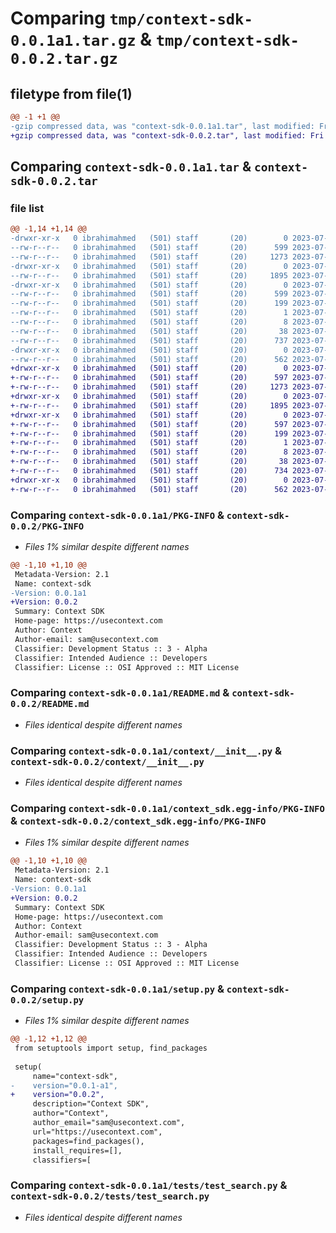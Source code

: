 # Comparing `tmp/context-sdk-0.0.1a1.tar.gz` & `tmp/context-sdk-0.0.2.tar.gz`

## filetype from file(1)

```diff
@@ -1 +1 @@
-gzip compressed data, was "context-sdk-0.0.1a1.tar", last modified: Fri Jul 21 23:00:53 2023, max compression
+gzip compressed data, was "context-sdk-0.0.2.tar", last modified: Fri Jul 21 23:02:09 2023, max compression
```

## Comparing `context-sdk-0.0.1a1.tar` & `context-sdk-0.0.2.tar`

### file list

```diff
@@ -1,14 +1,14 @@
-drwxr-xr-x   0 ibrahimahmed   (501) staff       (20)        0 2023-07-21 23:00:53.943032 context-sdk-0.0.1a1/
--rw-r--r--   0 ibrahimahmed   (501) staff       (20)      599 2023-07-21 23:00:53.942869 context-sdk-0.0.1a1/PKG-INFO
--rw-r--r--   0 ibrahimahmed   (501) staff       (20)     1273 2023-07-21 22:59:45.000000 context-sdk-0.0.1a1/README.md
-drwxr-xr-x   0 ibrahimahmed   (501) staff       (20)        0 2023-07-21 23:00:53.941988 context-sdk-0.0.1a1/context/
--rw-r--r--   0 ibrahimahmed   (501) staff       (20)     1895 2023-07-21 22:48:58.000000 context-sdk-0.0.1a1/context/__init__.py
-drwxr-xr-x   0 ibrahimahmed   (501) staff       (20)        0 2023-07-21 23:00:53.942529 context-sdk-0.0.1a1/context_sdk.egg-info/
--rw-r--r--   0 ibrahimahmed   (501) staff       (20)      599 2023-07-21 23:00:53.000000 context-sdk-0.0.1a1/context_sdk.egg-info/PKG-INFO
--rw-r--r--   0 ibrahimahmed   (501) staff       (20)      199 2023-07-21 23:00:53.000000 context-sdk-0.0.1a1/context_sdk.egg-info/SOURCES.txt
--rw-r--r--   0 ibrahimahmed   (501) staff       (20)        1 2023-07-21 23:00:53.000000 context-sdk-0.0.1a1/context_sdk.egg-info/dependency_links.txt
--rw-r--r--   0 ibrahimahmed   (501) staff       (20)        8 2023-07-21 23:00:53.000000 context-sdk-0.0.1a1/context_sdk.egg-info/top_level.txt
--rw-r--r--   0 ibrahimahmed   (501) staff       (20)       38 2023-07-21 23:00:53.943071 context-sdk-0.0.1a1/setup.cfg
--rw-r--r--   0 ibrahimahmed   (501) staff       (20)      737 2023-07-21 23:00:51.000000 context-sdk-0.0.1a1/setup.py
-drwxr-xr-x   0 ibrahimahmed   (501) staff       (20)        0 2023-07-21 23:00:53.942669 context-sdk-0.0.1a1/tests/
--rw-r--r--   0 ibrahimahmed   (501) staff       (20)      562 2023-07-21 22:48:47.000000 context-sdk-0.0.1a1/tests/test_search.py
+drwxr-xr-x   0 ibrahimahmed   (501) staff       (20)        0 2023-07-21 23:02:09.019326 context-sdk-0.0.2/
+-rw-r--r--   0 ibrahimahmed   (501) staff       (20)      597 2023-07-21 23:02:09.019174 context-sdk-0.0.2/PKG-INFO
+-rw-r--r--   0 ibrahimahmed   (501) staff       (20)     1273 2023-07-21 22:59:45.000000 context-sdk-0.0.2/README.md
+drwxr-xr-x   0 ibrahimahmed   (501) staff       (20)        0 2023-07-21 23:02:09.018303 context-sdk-0.0.2/context/
+-rw-r--r--   0 ibrahimahmed   (501) staff       (20)     1895 2023-07-21 22:48:58.000000 context-sdk-0.0.2/context/__init__.py
+drwxr-xr-x   0 ibrahimahmed   (501) staff       (20)        0 2023-07-21 23:02:09.018850 context-sdk-0.0.2/context_sdk.egg-info/
+-rw-r--r--   0 ibrahimahmed   (501) staff       (20)      597 2023-07-21 23:02:08.000000 context-sdk-0.0.2/context_sdk.egg-info/PKG-INFO
+-rw-r--r--   0 ibrahimahmed   (501) staff       (20)      199 2023-07-21 23:02:09.000000 context-sdk-0.0.2/context_sdk.egg-info/SOURCES.txt
+-rw-r--r--   0 ibrahimahmed   (501) staff       (20)        1 2023-07-21 23:02:08.000000 context-sdk-0.0.2/context_sdk.egg-info/dependency_links.txt
+-rw-r--r--   0 ibrahimahmed   (501) staff       (20)        8 2023-07-21 23:02:08.000000 context-sdk-0.0.2/context_sdk.egg-info/top_level.txt
+-rw-r--r--   0 ibrahimahmed   (501) staff       (20)       38 2023-07-21 23:02:09.019369 context-sdk-0.0.2/setup.cfg
+-rw-r--r--   0 ibrahimahmed   (501) staff       (20)      734 2023-07-21 23:01:57.000000 context-sdk-0.0.2/setup.py
+drwxr-xr-x   0 ibrahimahmed   (501) staff       (20)        0 2023-07-21 23:02:09.018985 context-sdk-0.0.2/tests/
+-rw-r--r--   0 ibrahimahmed   (501) staff       (20)      562 2023-07-21 22:48:47.000000 context-sdk-0.0.2/tests/test_search.py
```

### Comparing `context-sdk-0.0.1a1/PKG-INFO` & `context-sdk-0.0.2/PKG-INFO`

 * *Files 1% similar despite different names*

```diff
@@ -1,10 +1,10 @@
 Metadata-Version: 2.1
 Name: context-sdk
-Version: 0.0.1a1
+Version: 0.0.2
 Summary: Context SDK
 Home-page: https://usecontext.com
 Author: Context
 Author-email: sam@usecontext.com
 Classifier: Development Status :: 3 - Alpha
 Classifier: Intended Audience :: Developers
 Classifier: License :: OSI Approved :: MIT License
```

### Comparing `context-sdk-0.0.1a1/README.md` & `context-sdk-0.0.2/README.md`

 * *Files identical despite different names*

### Comparing `context-sdk-0.0.1a1/context/__init__.py` & `context-sdk-0.0.2/context/__init__.py`

 * *Files identical despite different names*

### Comparing `context-sdk-0.0.1a1/context_sdk.egg-info/PKG-INFO` & `context-sdk-0.0.2/context_sdk.egg-info/PKG-INFO`

 * *Files 1% similar despite different names*

```diff
@@ -1,10 +1,10 @@
 Metadata-Version: 2.1
 Name: context-sdk
-Version: 0.0.1a1
+Version: 0.0.2
 Summary: Context SDK
 Home-page: https://usecontext.com
 Author: Context
 Author-email: sam@usecontext.com
 Classifier: Development Status :: 3 - Alpha
 Classifier: Intended Audience :: Developers
 Classifier: License :: OSI Approved :: MIT License
```

### Comparing `context-sdk-0.0.1a1/setup.py` & `context-sdk-0.0.2/setup.py`

 * *Files 1% similar despite different names*

```diff
@@ -1,12 +1,12 @@
 from setuptools import setup, find_packages
 
 setup(
     name="context-sdk",
-    version="0.0.1-a1",
+    version="0.0.2",
     description="Context SDK",
     author="Context",
     author_email="sam@usecontext.com",
     url="https://usecontext.com",
     packages=find_packages(),
     install_requires=[],
     classifiers=[
```

### Comparing `context-sdk-0.0.1a1/tests/test_search.py` & `context-sdk-0.0.2/tests/test_search.py`

 * *Files identical despite different names*

